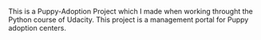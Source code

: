 
This is a Puppy-Adoption Project which I made when working throught the Python course of Udacity.
This project is a management portal for Puppy adoption centers. 
